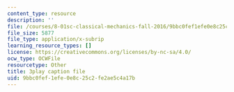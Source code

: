 ```yaml
---
content_type: resource
description: ''
file: /courses/8-01sc-classical-mechanics-fall-2016/9bbc0fef1efe0e8c25c2fe2ae5c4a17b_jAcdLZRhYNU.srt
file_size: 5877
file_type: application/x-subrip
learning_resource_types: []
license: https://creativecommons.org/licenses/by-nc-sa/4.0/
ocw_type: OCWFile
resourcetype: Other
title: 3play caption file
uid: 9bbc0fef-1efe-0e8c-25c2-fe2ae5c4a17b
---
```

